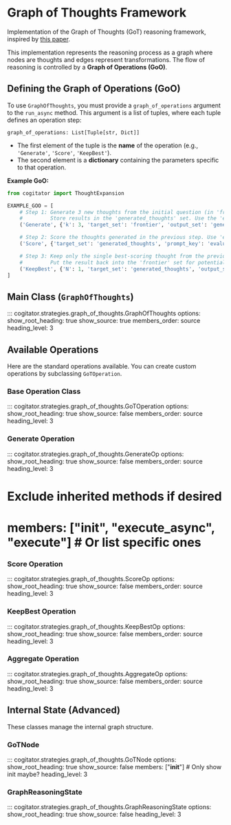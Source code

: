 # Graph of Thoughts Framework

Implementation of the Graph of Thoughts (GoT) reasoning framework, inspired by [this paper](https://arxiv.org/abs/2308.09687).

This implementation represents the reasoning process as a graph where nodes are thoughts and edges represent transformations. The
flow of reasoning is controlled by a **Graph of Operations (GoO)**.

## Defining the Graph of Operations (GoO)

To use `GraphOfThoughts`, you must provide a `graph_of_operations` argument to the `run_async` method. This argument is a list of
tuples, where each tuple defines an operation step:

`graph_of_operations: List[Tuple[str, Dict]]`

* The first element of the tuple is the **name** of the operation (e.g., `'Generate'`, `'Score'`, `'KeepBest'`).
* The second element is a **dictionary** containing the parameters specific to that operation.

**Example GoO:**

```python
from cogitator import ThoughtExpansion

EXAMPLE_GOO = [
    # Step 1: Generate 3 new thoughts from the initial question (in 'frontier' set)
    #         Store results in the 'generated_thoughts' set. Use the 'expand' prompt. Expect ThoughtExpansion schema.
    ('Generate', {'k': 3, 'target_set': 'frontier', 'output_set': 'generated_thoughts', 'prompt_key': 'expand', 'response_schema': ThoughtExpansion}),

    # Step 2: Score the thoughts generated in the previous step. Use 'evaluate' prompt.
    ('Score', {'target_set': 'generated_thoughts', 'prompt_key': 'evaluate'}),

    # Step 3: Keep only the single best-scoring thought from the previous step.
    #         Put the result back into the 'frontier' set for potential further steps or final answer generation.
    ('KeepBest', {'N': 1, 'target_set': 'generated_thoughts', 'output_set': 'frontier'})
]
```

## Main Class (`GraphOfThoughts`)

::: cogitator.strategies.graph_of_thoughts.GraphOfThoughts
    options:
        show_root_heading: true
        show_source: true
        members_order: source
        heading_level: 3

## Available Operations

Here are the standard operations available. You can create custom operations by subclassing `GoTOperation`.

### Base Operation Class

::: cogitator.strategies.graph_of_thoughts.GoTOperation
    options:
        show_root_heading: true
        show_source: false
        members_order: source
        heading_level: 3

### Generate Operation

::: cogitator.strategies.graph_of_thoughts.GenerateOp
    options:
        show_root_heading: true
        show_source: false
        members_order: source
        heading_level: 3

# Exclude inherited methods if desired

# members: ["__init__", "execute_async", "execute"] # Or list specific ones

### Score Operation

::: cogitator.strategies.graph_of_thoughts.ScoreOp
    options:
        show_root_heading: true
        show_source: false
        members_order: source
        heading_level: 3

### KeepBest Operation

::: cogitator.strategies.graph_of_thoughts.KeepBestOp
    options:
        show_root_heading: true
        show_source: false
        members_order: source
        heading_level: 3

### Aggregate Operation

::: cogitator.strategies.graph_of_thoughts.AggregateOp
    options:
        show_root_heading: true
        show_source: false
        members_order: source
        heading_level: 3

## Internal State (Advanced)

These classes manage the internal graph structure.

### GoTNode

::: cogitator.strategies.graph_of_thoughts.GoTNode
    options:
        show_root_heading: true
        show_source: false
        members: ["__init__"] # Only show init maybe?
        heading_level: 3

### GraphReasoningState

::: cogitator.strategies.graph_of_thoughts.GraphReasoningState
    options:
        show_root_heading: true
        show_source: false
        heading_level: 3
